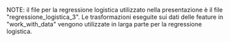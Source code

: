NOTE: il file per la regressione logistica utilizzato nella presentazione è il file "regressione_logistica_3".
Le trasformazioni eseguite sui dati delle feature in "work_with_data" vengono utilizzate in larga parte per la regressione logistica.

